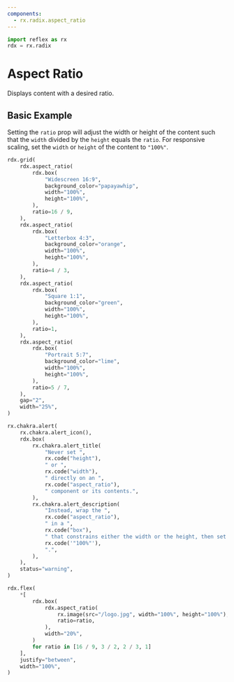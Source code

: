 ```yaml
---
components:
  - rx.radix.aspect_ratio
---
```


```python exec
import reflex as rx
rdx = rx.radix
```

# Aspect Ratio

Displays content with a desired ratio.

## Basic Example

Setting the `ratio` prop will adjust the width or height
of the content such that the `width` divided by the `height` equals the `ratio`.
For responsive scaling, set the `width` or `height` of the content to `"100%"`.

```python demo
rdx.grid(
    rdx.aspect_ratio(
        rdx.box(
            "Widescreen 16:9",
            background_color="papayawhip",
            width="100%",
            height="100%",
        ),
        ratio=16 / 9,
    ),
    rdx.aspect_ratio(
        rdx.box(
            "Letterbox 4:3",
            background_color="orange",
            width="100%",
            height="100%",
        ),
        ratio=4 / 3,
    ),
    rdx.aspect_ratio(
        rdx.box(
            "Square 1:1",
            background_color="green",
            width="100%",
            height="100%",
        ),
        ratio=1,
    ),
    rdx.aspect_ratio(
        rdx.box(
            "Portrait 5:7",
            background_color="lime",
            width="100%",
            height="100%",
        ),
        ratio=5 / 7,
    ),
    gap="2",
    width="25%",
)
```

```python eval
rx.chakra.alert(
    rx.chakra.alert_icon(),
    rdx.box(
        rx.chakra.alert_title(
            "Never set ",
            rx.code("height"),
            " or ",
            rx.code("width"),
            " directly on an ",
            rx.code("aspect_ratio"),
            " component or its contents.",
        ),
        rx.chakra.alert_description(
            "Instead, wrap the ",
            rx.code("aspect_ratio"),
            " in a ",
            rx.code("box"),
            " that constrains either the width or the height, then set the content width and height to ",
            rx.code('"100%"'),
            ".",
        ),
    ),
    status="warning",
)
```

```python demo
rdx.flex(
    *[
        rdx.box(
            rdx.aspect_ratio(
                rx.image(src="/logo.jpg", width="100%", height="100%"),
                ratio=ratio,
            ),
            width="20%",
        )
        for ratio in [16 / 9, 3 / 2, 2 / 3, 1]
    ],
    justify="between",
    width="100%",
)
```
